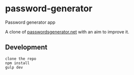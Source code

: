# password-generator
Password generator app

A clone of [passwordsgenerator.net](passwordsgenerator.net) with an aim to improve it.

## Development

    clone the repo
    npm install
    gulp dev
    
   
